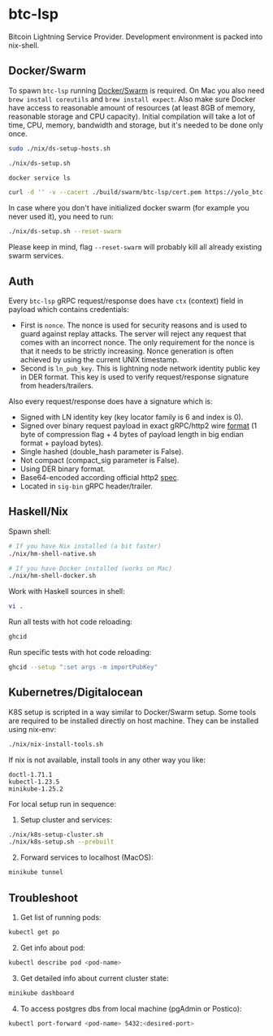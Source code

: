 # btc-lsp

Bitcoin Lightning Service Provider. Development environment is packed into nix-shell.

## Docker/Swarm

To spawn `btc-lsp` running [Docker/Swarm](https://docs.docker.com/engine/swarm/swarm-tutorial/create-swarm/) is required. On Mac you also need `brew install coreutils` and `brew install expect`. Also make sure Docker have access to reasonable amount of resources (at least 8GB of memory, reasonable storage and CPU capacity). Initial compilation will take a lot of time, CPU, memory, bandwidth and storage, but it's needed to be done only once.

```sh
sudo ./nix/ds-setup-hosts.sh

./nix/ds-setup.sh

docker service ls

curl -d '' -v --cacert ./build/swarm/btc-lsp/cert.pem https://yolo_btc-lsp:443/BtcLsp.Service/SwapIntoLn
```

In case where you don't have initialized docker swarm (for example you never used it), you need to run:

```sh
./nix/ds-setup.sh --reset-swarm
```

Please keep in mind, flag `--reset-swarm` will probably kill all already existing swarm services.

## Auth

Every `btc-lsp` gRPC request/response does have `ctx` (context) field in payload which contains credentials:

- First is `nonce`.  The nonce is used for security reasons and is used to guard against replay attacks. The server will reject any request that comes with an incorrect nonce. The only requirement for the nonce is that it needs to be strictly increasing. Nonce generation is often achieved by using the current UNIX timestamp.
- Second is `ln_pub_key`. This is lightning node network identity public key in DER format. This key is used to verify request/response signature from headers/trailers.

Also every request/response does have a signature which is:

- Signed with LN identity key (key locator family is 6 and index is 0).
- Signed over binary request payload in exact gRPC/http2 wire [format](https://github.com/grpc/grpc/blob/master/doc/PROTOCOL-HTTP2.md) (1 byte of compression flag + 4 bytes of payload length in big endian format + payload bytes).
- Single hashed (double_hash parameter is False).
- Not compact (compact_sig parameter is False).
- Using DER binary format.
- Base64-encoded according official http2 [spec](https://github.com/grpc/grpc/blob/master/doc/PROTOCOL-HTTP2.md).
- Located in `sig-bin` gRPC header/trailer.

## Haskell/Nix

Spawn shell:

```sh
# If you have Nix installed (a bit faster)
./nix/hm-shell-native.sh

# If you have Docker installed (works on Mac)
./nix/hm-shell-docker.sh
```

Work with Haskell sources in shell:

```sh
vi .
```

Run all tests with hot code reloading:

```sh
ghcid
```

Run specific tests with hot code reloading:

```sh
ghcid --setup ":set args -m importPubKey"
```

## Kubernetres/Digitalocean

K8S setup is scripted in a way similar to Docker/Swarm setup. Some tools are required to be installed directly on host machine. They can be installed using nix-env:

```sh
./nix/nix-install-tools.sh
```

If nix is not available, install tools in any other way you like:

```
doctl-1.71.1
kubectl-1.23.5
minikube-1.25.2
```

For local setup run in sequence:

1. Setup cluster and services:

```sh
./nix/k8s-setup-cluster.sh
./nix/k8s-setup.sh --prebuilt
```

2. Forward services to localhost (MacOS):

```sh
minikube tunnel
```

## Troubleshoot

1. Get list of running pods:

```sh
kubectl get po
```

2. Get info about pod:

```sh
kubectl describe pod <pod-name>
```

3. Get detailed info about current cluster state:

```sh
minikube dashboard
```

4. To access postgres dbs from local machine (pgAdmin or Postico):

```sh
kubectl port-forward <pod-name> 5432:<desired-port>
```
